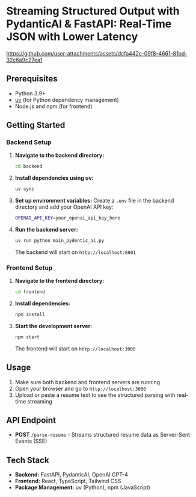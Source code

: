 # Streaming Structured Output with PydanticAI & FastAPI: Real-Time JSON with Lower Latency
https://github.com/user-attachments/assets/dcfa442c-09f8-4661-81bd-32c6a9c27ea1

## Prerequisites

- Python 3.9+ 
- [uv](https://docs.astral.sh/uv/) (for Python dependency management)
- Node.js and npm (for frontend)

## Getting Started

### Backend Setup

1. **Navigate to the backend directory:**
   ```bash
   cd backend
   ```

2. **Install dependencies using uv:**
   ```bash
   uv sync
   ```

3. **Set up environment variables:**
   Create a `.env` file in the backend directory and add your OpenAI API key:
   ```bash
   OPENAI_API_KEY=your_openai_api_key_here
   ```

4. **Run the backend server:**
   ```bash
   uv run python main_pydentic_ai.py
   ```

   The backend will start on `http://localhost:8001`

### Frontend Setup

1. **Navigate to the frontend directory:**
   ```bash
   cd frontend
   ```

2. **Install dependencies:**
   ```bash
   npm install
   ```

3. **Start the development server:**
   ```bash
   npm start
   ```

   The frontend will start on `http://localhost:3000`

## Usage

1. Make sure both backend and frontend servers are running
2. Open your browser and go to `http://localhost:3000`
3. Upload or paste a resume text to see the structured parsing with real-time streaming

## API Endpoint

- **POST** `/parse-resume` - Streams structured resume data as Server-Sent Events (SSE)

## Tech Stack

- **Backend:** FastAPI, PydanticAI, OpenAI GPT-4
- **Frontend:** React, TypeScript, Tailwind CSS
- **Package Management:** uv (Python), npm (JavaScript) 
